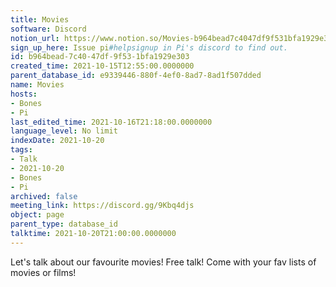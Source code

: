 ```yaml
---
title: Movies
software: Discord
notion_url: https://www.notion.so/Movies-b964bead7c4047df9f531bfa1929e303
sign_up_here: Issue pi#helpsignup in Pi's discord to find out.
id: b964bead-7c40-47df-9f53-1bfa1929e303
created_time: 2021-10-15T12:55:00.0000000
parent_database_id: e9339446-880f-4ef0-8ad7-8ad1f507dded
name: Movies
hosts:
- Bones
- Pi
last_edited_time: 2021-10-16T21:18:00.0000000
language_level: No limit
indexDate: 2021-10-20
tags:
- Talk
- 2021-10-20
- Bones
- Pi
archived: false
meeting_link: https://discord.gg/9Kbq4djs
object: page
parent_type: database_id
talktime: 2021-10-20T21:00:00.0000000
---
```


Let's talk about our favourite movies!
Free talk! Come with your fav lists of movies or films!


